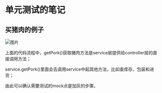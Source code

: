 # 单元测试的笔记

## 买猪肉的例子

![图片](D:\烟火会\project\yanhuohui-batch\springbatch4.3.4Doc\pics\640.webp)

上面的代码流程中，getPork()获取猪肉方法是service层提供给controller层的直接调用方法；

service.getPork()里面会去调用service中起其他方法，比如查库存，包装和进货；

由此可以确认需要测试的mock点是加灰的步骤。